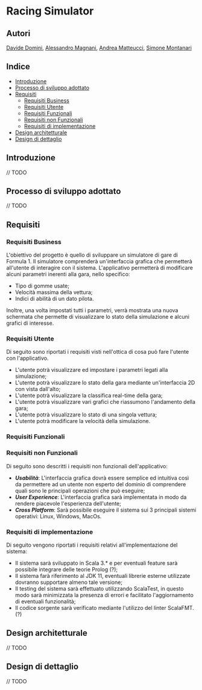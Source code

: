 # Racing Simulator

## Autori

[Davide Domini](mailto:davide.domini@studio.unibo.it),
[Alessandro Magnani](mailto:alessandro.magnani18@studio.unibo.it),
[Andrea Matteucci](mailto:andrea.matteucci5@studio.unibo.it),
[Simone Montanari](mailto:simone.montanari14@studio.unibo.it)

## Indice

- [Introduzione](#introduzione)
- [Processo di sviluppo adottato](#processo-di-sviluppo-adottato)
- [Requisiti](#requisiti)
    - [Requisiti Business](#requisiti-business)
    - [Requisiti Utente](#requisiti-utente)
    - [Requisiti Funzionali](#requisiti-funzionali)
    - [Requisiti non Funzionali](#requisiti-non-funzionali)
    - [Requisiti di implementazione](#requisiti-di-implementazione)
- [Design architetturale](#design-architetturale)
- [Design di dettaglio](#design-di-dettaglio)

## Introduzione
// TODO 

## Processo di sviluppo adottato
// TODO

## Requisiti

### Requisiti Business
L'obiettivo del progetto è quello di sviluppare un simulatore di gare di Formula 1. Il simulatore comprenderà un'interfaccia grafica che permetterà all'utente di interagire con il sistema. L'applicativo permetterà di modificare alcuni parametri inerenti alla gara, nello specifico:
- Tipo di gomme usate;
- Velocità massima della vettura;
- Indici di abilità di un dato pilota.

Inoltre, una volta impostati tutti i parametri, verrà mostrata una nuova schermata che permette di visualizzare lo stato della simulazione e alcuni grafici di interesse. 

### Requisiti Utente
Di seguito sono riportati i requisiti visti nell'ottica di cosa può fare l'utente con l'applicativo.
- L'utente potrà visualizzare ed impostare i parametri legati alla simulazione;
- L'utente potrà visualizzare lo stato della gara mediante un'interfaccia 2D con vista dall'alto;
- L'utente potrà visualizzare la classifica real-time della gara;
- L'utente potrà visualizzare vari grafici che riassumono l'andamento della gara;
- L'utente potrà visualizzare lo stato di una singola vettura;
- L'utente potrà modificare la velocità della simulazione.

### Requisiti Funzionali

### Requisiti non Funzionali
Di seguito sono descritti i requisiti non funzionali dell'applicativo:

* ***Usabilità***: L'interfaccia grafica dovrà essere semplice ed intuitiva così da permettere ad un utente non esperto del dominio di comprendere quali sono le principali operazioni che può eseguire;
* ***User Experience***: L'interfaccia grafica sarà implementata in modo da rendere piacevole l'esperienza dell'utente;
* ***Cross Platform***: Sarà possibile eseguire il sistema sui 3 principali sistemi operativi: Linux, Windows, MacOs.


### Requisiti di implementazione
Di seguito vengono riportati i requisiti relativi all'implementazione del sistema:

* Il sistema sarà sviluppato in Scala 3.* e per eventuali feature sarà possibile integrare delle teorie Prolog (?);
* Il sistema farà riferimento al JDK 11, eventuali librerie esterne utilizzate dovranno supportare almeno tale versione;
* Il testing del sistema sarà effettuato utilizzando ScalaTest, in questo modo sarà minimizzata la presenza di errori e facilitato l'aggiornamento di eventuali funzionalità;
* Il codice sorgente sarà verificato mediante l'utilizzo del linter ScalaFMT. (?)

## Design architetturale
// TODO

## Design di dettaglio
// TODO